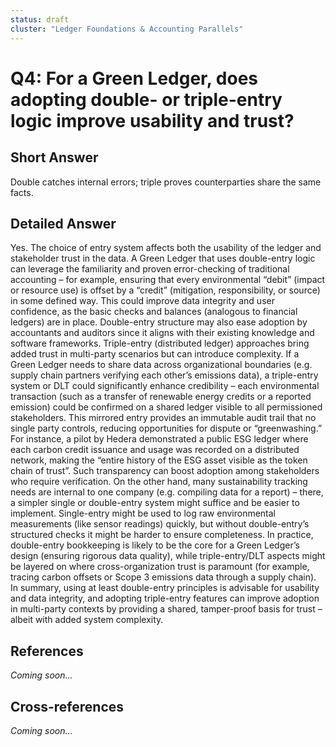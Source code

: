 ```yaml
---
status: draft
cluster: "Ledger Foundations & Accounting Parallels"
---
```


# Q4: For a Green Ledger, does adopting double- or triple-entry logic improve usability and trust?

## Short Answer

Double catches internal errors; triple proves counterparties share the same facts.

## Detailed Answer

Yes. The choice of entry system affects both the usability of the ledger and stakeholder trust in the data. A Green Ledger that uses double-entry logic can leverage the familiarity and proven error-checking of traditional accounting – for example, ensuring that every environmental “debit” (impact or resource use) is offset by a “credit” (mitigation, responsibility, or source) in some defined way. This could improve data integrity and user confidence, as the basic checks and balances (analogous to financial ledgers) are in place. Double-entry structure may also ease adoption by accountants and auditors since it aligns with their existing knowledge and software frameworks.
Triple-entry (distributed ledger) approaches bring added trust in multi-party scenarios but can introduce complexity. If a Green Ledger needs to share data across organizational boundaries (e.g. supply chain partners verifying each other’s emissions data), a triple-entry system or DLT could significantly enhance credibility – each environmental transaction (such as a transfer of renewable energy credits or a reported emission) could be confirmed on a shared ledger visible to all permissioned stakeholders. This mirrored entry provides an immutable audit trail that no single party controls, reducing opportunities for dispute or “greenwashing.” For instance, a pilot by Hedera demonstrated a public ESG ledger where each carbon credit issuance and usage was recorded on a distributed network, making the “entire history of the ESG asset visible as the token chain of trust”. Such transparency can boost adoption among stakeholders who require verification.
On the other hand, many sustainability tracking needs are internal to one company (e.g. compiling data for a report) – there, a simpler single or double-entry system might suffice and be easier to implement. Single-entry might be used to log raw environmental measurements (like sensor readings) quickly, but without double-entry’s structured checks it might be harder to ensure completeness. In practice, double-entry bookkeeping is likely to be the core for a Green Ledger’s design (ensuring rigorous data quality), while triple-entry/DLT aspects might be layered on where cross-organization trust is paramount (for example, tracing carbon offsets or Scope 3 emissions data through a supply chain). In summary, using at least double-entry principles is advisable for usability and data integrity, and adopting triple-entry features can improve adoption in multi-party contexts by providing a shared, tamper-proof basis for trust – albeit with added system complexity.

## References

*Coming soon...*

## Cross-references

*Coming soon...*